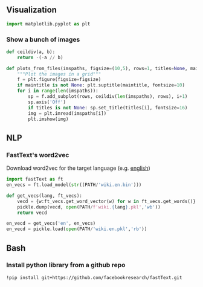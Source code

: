 ## Visualization
```python
import matplotlib.pyplot as plt
```
### Show a bunch of images
```python
def ceildiv(a, b):
    return -(-a // b)

def plots_from_files(imspaths, figsize=(10,5), rows=1, titles=None, maintitle=None):
    """Plot the images in a grid"""
    f = plt.figure(figsize=figsize)
    if maintitle is not None: plt.suptitle(maintitle, fontsize=10)
    for i in range(len(imspaths)):
        sp = f.add_subplot(rows, ceildiv(len(imspaths), rows), i+1)
        sp.axis('Off')
        if titles is not None: sp.set_title(titles[i], fontsize=16)
        img = plt.imread(imspaths[i])
        plt.imshow(img)
```

## NLP
### FastText's word2vec
Download word2vec for the target language (e.g. [english](https://dl.fbaipublicfiles.com/fasttext/vectors-wiki/wiki.en.zip
))
```python
import fastText as ft
en_vecs = ft.load_model(str((PATH/'wiki.en.bin')))

def get_vecs(lang, ft_vecs):
    vecd = {w:ft_vecs.get_word_vector(w) for w in ft_vecs.get_words()}
    pickle.dump(vecd, open(PATH/f'wiki.{lang}.pkl','wb'))
    return vecd

en_vecd = get_vecs('en', en_vecs)
en_vecd = pickle.load(open(PATH/'wiki.en.pkl','rb'))
```

## Bash
### Install python library from a github repo
```bash
!pip install git+https://github.com/facebookresearch/fastText.git
```
